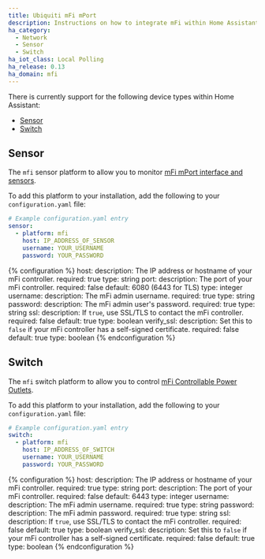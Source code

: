 ```yaml
---
title: Ubiquiti mFi mPort
description: Instructions on how to integrate mFi within Home Assistant.
ha_category:
  - Network
  - Sensor
  - Switch
ha_iot_class: Local Polling
ha_release: 0.13
ha_domain: mfi
---
```


There is currently support for the following device types within Home Assistant:

- [Sensor](#sensor)
- [Switch](#switch)

## Sensor

The `mfi` sensor platform to allow you to monitor [mFi mPort interface and sensors](https://www.ubnt.com/mfi/mport/).

To add this platform to your installation, add the following to your `configuration.yaml` file:

```yaml
# Example configuration.yaml entry
sensor:
  - platform: mfi
    host: IP_ADDRESS_OF_SENSOR
    username: YOUR_USERNAME
    password: YOUR_PASSWORD
```

{% configuration %}
host:
  description: The IP address or hostname of your mFi controller.
  required: true
  type: string
port:
  description: The port of your mFi controller.
  required: false
  default: 6080 (6443 for TLS)
  type: integer
username:
  description: The mFi admin username.
  required: true
  type: string
password:
  description: The mFi admin user's password.
  required: true
  type: string
ssl:
  description: If `true`, use SSL/TLS to contact the mFi controller.
  required: false
  default: true
  type: boolean
verify_ssl:
  description: Set this to `false` if your mFi controller has a self-signed certificate.
  required: false
  default: true
  type: boolean
{% endconfiguration %}

## Switch

The `mfi` switch platform to allow you to control [mFi Controllable Power Outlets](https://www.ubnt.com/mfi/mpower/).

To add this platform to your installation, add the following to your `configuration.yaml` file:

```yaml
# Example configuration.yaml entry
switch:
  - platform: mfi
    host: IP_ADDRESS_OF_SWITCH
    username: YOUR_USERNAME
    password: YOUR_PASSWORD
```

{% configuration %}
host:
  description: The IP address or hostname of your mFi controller.
  required: true
  type: string
port:
  description: The port of your mFi controller.
  required: false
  default: 6443
  type: integer
username:
  description: The mFi admin username.
  required: true
  type: string
password:
  description: The mFi admin password.
  required: true
  type: string
ssl:
  description: If `true`, use SSL/TLS to contact the mFi controller.
  required: false
  default: true
  type: boolean
verify_ssl:
  description: Set this to `false` if your mFi controller has a self-signed certificate.
  required: false
  default: true
  type: boolean
{% endconfiguration %}
